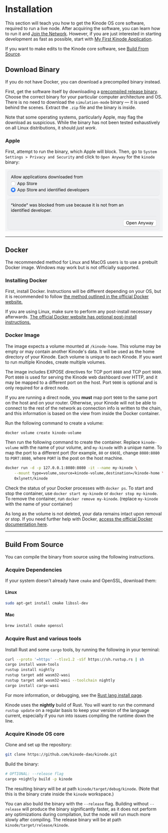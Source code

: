 # Installation

This section will teach you how to get the Kinode OS core software, required to run a live node.
After acquiring the software, you can learn how to run it and [Join the Network](./login.md).
However, if you are just interested in starting development as fast as possible, start with [My First Kinode Application](./build-and-deploy-an-app.md).

If you want to make edits to the Kinode core software, see [Build From Source](#build-from-source).

## Download Binary

If you do not have Docker, you can download a precompiled binary instead.

First, get the software itself by downloading a [precompiled release binary](https://github.com/kinode-dao/kinode/releases).
Choose the correct binary for your particular computer architecture and OS.
There is no need to download the `simulation-mode` binary — it is used behind the scenes.
Extract the `.zip` file and the binary is inside.

Note that some operating systems, particularly Apple, may flag the download as suspicious.
While the binary has not been tested exhaustively on all Linux distributions, it should *just work*.

### Apple

First, attempt to run the binary, which Apple will block.
Then, go to `System Settings > Privacy and Security` and click to `Open Anyway` for the `kinode` binary:

![Apple unknown developer](./assets/apple-unknown-developer.png)

---------------

## Docker

The recommended method for Linux and MacOS users is to use a prebuilt Docker image.
Windows may work but is not officially supported.

### Installing Docker

First, install Docker.
Instructions will be different depending on your OS, but it is recommended to follow [the method outlined in the official Docker website.](https://docs.docker.com/get-docker/)

If you are using Linux, make sure to perform any post-install necessary afterwards.
[The official Docker website has optional post-install instructions.](https://docs.docker.com/engine/install/linux-postinstall/)

### Docker Image

The image expects a volume mounted at `/kinode-home`.
This volume may be empty or may contain another Kinode's data.
It will be used as the home directory of your Kinode.
Each volume is unique to each Kinode.
If you want to run multiple Kinodes, create multiple volumes.

The image includes EXPOSE directives for TCP port `8080` and TCP port `9000`.
Port `8080` is used for serving the Kinode web dashboard over HTTP, and it may be mapped to a different port on the host. 
Port `9000` is optional and is only required for a direct node.

If you are running a direct node, you **must** map port `9000` to the same port on the host and on your router.
Otherwise, your Kinode will not be able to connect to the rest of the network as connection info is written to the chain, and this information is based on the view from inside the Docker container.

Run the following command to create a volume:
```bash
docker volume create kinode-volume
```

Then run the following command to create the container.
Replace `kinode-volume` with the name of your volume, and `my-kinode` with a unique name.
To map the port to a different port (for example, `80` or `6969`), change `8080:8080` to `PORT:8080`, where `PORT` is the post on the host machine.
```bash
docker run -d -p 127.0.0.1:8080:8080 -it --name my-kinode \
    --mount type=volume,source=kinode-volume,destination=/kinode-home \
    0xlynett/kinode
```

Check the status of your Docker processes with `docker ps`.
To start and stop the container, use `docker start my-kinode` or `docker stop my-kinode`.
To remove the container, run `docker remove my-kinode`.
(replace `my-kinode` with the name of your container)

As long as the volume is not deleted, your data remains intact upon removal or stop.
If you need further help with Docker, [access the official Docker documentation here](https://docs.docker.com/manuals/).

-----------------

## Build From Source

You can compile the binary from source using the following instructions.

### Acquire Dependencies

If your system doesn't already have `cmake` and OpenSSL, download them:

#### Linux

```sh
sudo apt-get install cmake libssl-dev
```

#### Mac

```sh
brew install cmake openssl
```

### Acquire Rust and various tools

Install Rust and some `cargo` tools, by running the following in your terminal:

```bash
curl --proto '=https' --tlsv1.2 -sSf https://sh.rustup.rs | sh
cargo install wasm-tools
rustup install nightly
rustup target add wasm32-wasi
rustup target add wasm32-wasi --toolchain nightly
cargo install cargo-wasi
```

For more information, or debugging, see the [Rust lang install page](https://www.rust-lang.org/tools/install).

Kinode uses the **nightly** build of Rust.
You will want to run the command `rustup update` on a regular basis to keep your version of the language current, especially if you run into issues compiling the runtime down the line.

### Acquire Kinode OS core

Clone and set up the repository:

```bash
git clone https://github.com/kinode-dao/kinode.git
```

Build the binary:

```bash
# OPTIONAL: --release flag
cargo +nightly build -p kinode
```

The resulting binary will be at path `kinode/target/debug/kinode`. (Note that this is the binary crate inside the `kinode` workspace.)

You can also build the binary with the `--release` flag.
Building without `--release` will produce the binary significantly faster, as it does not perform any optimizations during compilation, but the node will run much more slowly after compiling.
The release binary will be at path `kinode/target/release/kinode`.
